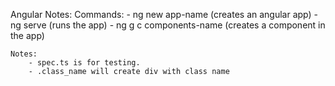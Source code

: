 Angular Notes:
	Commands:
		- ng new app-name (creates an angular app)
		- ng serve (runs the app)
		- ng g c components-name (creates a component in the app)
		
	Notes:
		- spec.ts is for testing.
		- .class_name will create div with class name